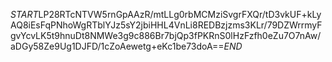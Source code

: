 $START$LP28RTcNTVW5rnGpAAzR/mtLLg0rbMCMziSvgrFXQr/tD3vkUF+kLyAQ8iEsFqPNhoWgRTblYJz5sY2jbiHHL4VnLi8REDBzjzms3KLr/79DZWrrmyFgvYcvLK5t9hnuDt8NMWe3g9c886Br7bjQp3fPKRnS0lHzFzfh0eZu7O7nAw/aDGy58Ze9Ug1DJFD/1cZoAewetg+eKc1be73doA==$END$